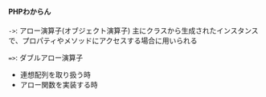#### PHPわからん

`->`: アロー演算子(オブジェクト演算子)
主にクラスから生成されたインスタンスで、プロパティやメソッドにアクセスする場合に用いられる

`=>`: ダブルアロー演算子
- 連想配列を取り扱う時
- アロー関数を実装する時

